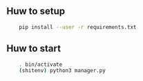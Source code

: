 ## Huw to setup
```Bash
    pip install --user -r requirements.txt
```

## Huw to start
```Bash
    . bin/activate
    (shitenv) python3 manager.py
```
